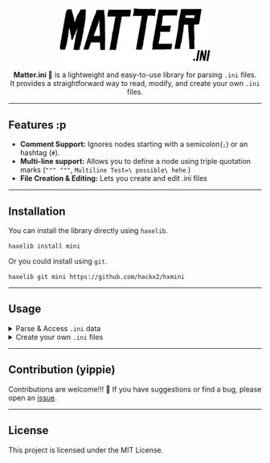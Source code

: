 <br>
<br>
<div align="center">
<img src=".resources/logo-noir-ini.png" alt="Matter" width="60%" />
<p>
<strong>Matter.ini 🌌</strong> is a lightweight and easy-to-use library for parsing <code>.ini</code> files. <br>It provides a straightforward way to read, modify, and create your own <code>.ini</code> files.

</p>
</div>



<hr>

<h2>Features :p</h2>
<ul>
<li><strong>Comment Support:</strong> Ignores nodes starting with a semicolon(<code>;</code>) or an hashtag (<code>#</code>).</li>
<li><strong>Multi-line support:</strong> Allows you to define a node using triple quotation marks (<code>""" """</code>, <code>Multiline Test=\ possible\ hehe</code> )</li>
<li><strong>File Creation & Editing:</strong> Lets you create and edit .ini files</li>
</ul>

<hr>

<h2>Installation</h2>
<p>You can install the library directly using <code>haxelib</code>.</p>
<pre><code>haxelib install mini</code></pre>
<p>Or you could install using <code>git</code>.</p>
<pre><code>haxelib git mini https://github.com/hackx2/hxmini</code></pre>
<hr>

<h2>Usage</h2>

<details>
  <summary>Parse & Access <code>.ini</code> data</summary>
    <p>Here is a simple example of how to use the parser in your Haxe project.</p>
    <p>First, let's assume you have a file named <strong><code>config.ini</code></strong> with the following contents:</p>

  ```ini
  [main.test]
  name="hackx2"
  cutie="milo"

  [General]
  version=1.0
  theme="dark"

  [User:General]
  username="Milo"
  role="Admin"
  ```

  
<p>Now, you can parse this file and access its data:</p>

```haxe
import mini.Parser as INIParser;


// Get `testing.ini`'s file content.
final content : String = sys.io.File.getContent('testing.ini');

// Parse the content.
final ini:Ini = INIParser.parse(content);

// ------ NORMAL ELEMENT TESTING

// Get the element.
final main:Ini = ini.elementsNamed("main.test").next();

// Get and print data.
Sys.println(main.get('name')); // Returns "hackx2"
Sys.println(main.get('cutie')); // Returns "milo"

// ------ INHERITED ELEMENTS

// Get the element.
final user:Ini = ini.elementsNamed("User").next();

// Get and print data.
Sys.println(user.get("username")); // Returns "Milo"
Sys.println(user.get("theme")); // Returns "dark"
Sys.println(user.get("role")); // Returns "Admin"
Sys.println(Std.parseFloat(user.get("version"))); // Returns 1

// -----------------------------
```

</details> 

<details>
  <summary>Create your own <code>.ini</code> files</summary>

  <p>Heres how you can create a .ini file:</p>

```haxe
// Create the document.
final ini:Ini = Ini.createDocument();

// Create a Section
final user:Ini = Ini.createSection("User");
user.set("username", "Milo");
user.set("role", "Admin");
user.set("progress", "78%");
ini.addChild(user);

user.get('progress'); // Returns: "78%"

ini.toString(); // Returns the serialized .ini document
```
</details>


<hr>

## Contribution (yippie)
Contributions are welcome!!! 💖 If you have suggestions or find a bug, please open an [issue](https://github.com/hackx2/hxmini/issues).

<hr>

<h2>License</h2>
<p>This project is licensed under the MIT License.</p>
